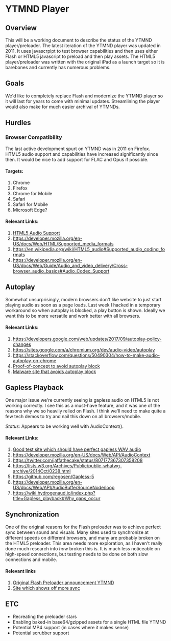 # YTMND Player

## Overview

This will be a working document to describe the status of the YTMND player/preloader. The latest iteration of the YTMND player was updated in 2011. It uses javascrpipt to test browser capabilities and then uses either Flash or HTML5 javascript to preload and then play assets. The HTML5 player/preloader was written with the original iPad as a launch target so it is barebones and currently has numerous problems.

## Goals

We'd like to completely replace Flash and modernize the YTMND player so it will last for years to come with minimal updates. Streamlining the player would also make for much easier archival of YTMNDs.

## Hurdles
### Browser Compatibility
The last active development spurt on YTMND was in 2011 on Firefox. HTML5 audio support and capabilities have increased significantly since then. It would be nice to add support for FLAC and Opus if possible.

#### Targets:
  1. Chrome
  2. Firefox
  3. Chrome for Mobile
  3. Safari
  4. Safari for Mobile
  5. Microsoft Edge?

#### Relevant Links:

1. [HTML5 Audio Support](https://caniuse.com/#feat=audio)
2. https://developer.mozilla.org/en-US/docs/Web/HTML/Supported_media_formats
3. https://en.wikipedia.org/wiki/HTML5_audio#Supported_audio_coding_formats
4. https://developer.mozilla.org/en-US/docs/Web/Guide/Audio_and_video_delivery/Cross-browser_audio_basics#Audio_Codec_Support

## Autoplay
Somewhat unsurprisingly, modern browsers don't like website to just start playing audio as soon as a page loads. Last week I hacked in a temporary workaround so when autoplay is blocked, a play button is shown. Ideally we want this to be more versatile and work better with all browsers.

#### Relevant Links:
1. https://developers.google.com/web/updates/2017/09/autoplay-policy-changes
2. https://sites.google.com/a/chromium.org/dev/audio-video/autoplay
3. https://stackoverflow.com/questions/50490304/how-to-make-audio-autoplay-on-chrome
4. [Proof-of-concept to avoid autoplay block](https://getaway.pizza/ugh/)
5. [Malware site that avoids autoplay block](https://productdesigning-online.gq/Call-for-SecurityCH-Issues18554289769/)


## Gapless Playback
One major issue we're currently seeing is gapless audio on HTML5 is not working correctly. I see this as a must-have feature, and it was one of the reasons why we so heavily relied on Flash. I think we'll need to make quite a few tech demos to try and nail this down on all browsers/mobile.

*Status:* Appears to be working well with AudioContext().

#### Relevant Links:
1. [Good test site which should have perfect gapless WAV audio](http://banned.ytmnd.com)
2. https://developer.mozilla.org/en-US/docs/Web/API/AudioContext
3. https://twitter.com/jaffathecake/status/807177367307358208
4. https://lists.w3.org/Archives/Public/public-whatwg-archive/2014Oct/0238.html
5. https://github.com/regosen/Gapless-5
6. https://developer.mozilla.org/en-US/docs/Web/API/AudioBufferSourceNode/loop
7. https://wiki.hydrogenaud.io/index.php?title=Gapless_playback#Why_gaps_occur

## Synchronization
One of the original reasons for the Flash preloader was to achieve perfect sync between sound and visuals. Many sites used to synchronize at different speeds on different browsers, and many are probably broken on the HTML5 preloader. This area needs more exploration, as I haven't really done much research into _how_ broken this is. It is much less noticeable on high-speed connections, but testing needs to be done on both slow connections and mobile.

#### Relevant links
1. [Original Flash Preloader announcement YTMND](http://ytmndflash.ytmnd.com)
2. [Site which shows off more sync](http://lsdj.ytmnd.com/)

## ETC
* Recreating the preloader stars
* Enabling baked-in base64/gzipped assets for a single HTML file YTMND
* Potential MP4 support (in cases where it makes sense)
* Potential scrubber support
